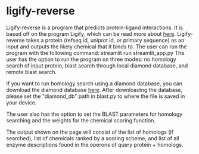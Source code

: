 # ligify-reverse

Ligify-reverse is a program that predicts protein-ligand interactions. 
It is based off on the program Ligify, which can be read more about [here]().
Ligify-reverse takes a protein (refseq id, uniprot id, or primary sequence) as an input and outputs the likely chemical that it binds to.
The user can run the program with the following command: streamlit run streamlit_app.py
The user has the option to run the program on three modes: no homology search of input protein, blast search through local diamond database, and remote blast search.

If you want to run homology search using a diamond database, you can download the diamond database [here](https://www.dropbox.com/scl/fi/4xqaymf7oxz4cqj6knage/bHTH_RefSeq.dmnd?rlkey=dhcujdxgfqlkmi6rd6oy8fngj&dl=1).
After downloading the database, please set the "diamond_db" path in blast.py to where the file is saved in your device.

The user also has the option to set the BLAST parameters for homology searching and the weights for the chemical scoring function. 

The output shown on the page will consist of the list of homologs (if searched), list of chemicals ranked by a scoring scheme, and list of all enzyme descriptions found in the operons of query protein + homologs. 





